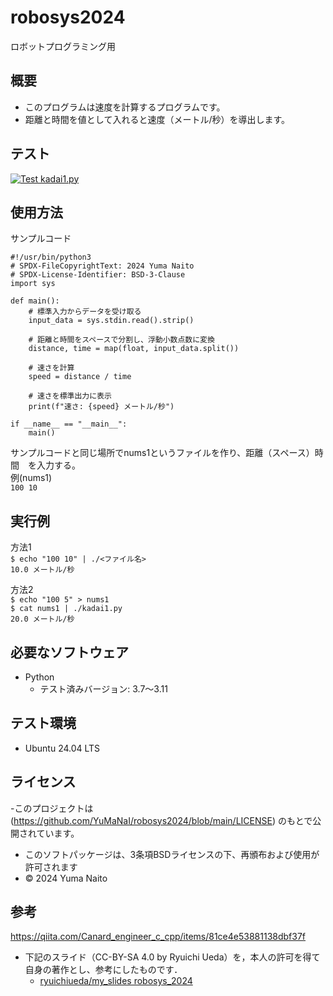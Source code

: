 # robosys2024  
ロボットプログラミング用  
  
## 概要  
- このプログラムは速度を計算するプログラムです。  
- 距離と時間を値として入れると速度（メートル/秒）を導出します。   

## テスト  
[![Test kadai1.py](https://github.com/YuMaNaI/robosys2024/actions/workflows/test.yml/badge.svg)](https://github.com/YuMaNaI/robosys2024/actions/workflows/test.yml)  

 
## 使用方法


サンプルコード
```
#!/usr/bin/python3
# SPDX-FileCopyrightText: 2024 Yuma Naito
# SPDX-License-Identifier: BSD-3-Clause
import sys

def main():
    # 標準入力からデータを受け取る
    input_data = sys.stdin.read().strip()
    
    # 距離と時間をスペースで分割し、浮動小数点数に変換
    distance, time = map(float, input_data.split())
    
    # 速さを計算
    speed = distance / time
    
    # 速さを標準出力に表示
    print(f"速さ: {speed} メートル/秒")

if __name__ == "__main__":
    main()
```

サンプルコードと同じ場所でnums1というファイルを作り、距離（スペース）時間　を入力する。  
例(nums1)   
```100 10```  



  
## 実行例  
方法1    
```$ echo "100 10" | ./<ファイル名>```  
```10.0 メートル/秒```    
  
方法2  
```$ echo "100 5" > nums1```   
```$ cat nums1 | ./kadai1.py```  
```20.0 メートル/秒```  
  
## 必要なソフトウェア  
- Python  
  - テスト済みバージョン: 3.7〜3.11  
  
## テスト環境  
- Ubuntu 24.04 LTS  


  
## ライセンス  
-このプロジェクトは(https://github.com/YuMaNaI/robosys2024/blob/main/LICENSE) のもとで公開されています。  
- このソフトパッケージは、3条項BSDライセンスの下、再頒布および使用が許可されます  
- © 2024 Yuma Naito  


## 参考  
https://qiita.com/Canard_engineer_c_cpp/items/81ce4e53881138dbf37f  

- 下記のスライド（CC-BY-SA 4.0 by Ryuichi Ueda）を，本人の許可を得て自身の著作とし、参考にしたものです．
    - [ryuichiueda/my_slides robosys_2024](https://github.com/ryuichiueda/my_slides/tree/master/robosys_2024)
